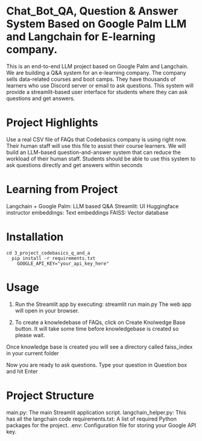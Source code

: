 # Chat_Bot_QA, Question & Answer System Based on Google Palm LLM and Langchain for E-learning company.

This is an end-to-end LLM project based on Google Palm and Langchain. We are building a Q&A system for an e-learning company. The company sells data-related courses and boot camps. They have thousands of learners who use Discord server or email to ask questions. This system will provide a streamlit-based user interface for students where they can ask questions and get answers.
# Project Highlights
Use a real CSV file of FAQs that Codebasics company is using right now.
Their human staff will use this file to assist their course learners.
We will build an LLM-based question-and-answer system that can reduce the workload of their human staff.
Students should be able to use this system to ask questions directly and get answers within seconds

# Learning from Project
Langchain + Google Palm: LLM based Q&A
Streamlit: UI
Huggingface instructor embeddings: Text embeddings
FAISS: Vector database

# Installation
    cd 3_project_codebasics_q_and_a
      pip install -r requirements.txt
        GOOGLE_API_KEY="your_api_key_here"

# Usage
1) Run the Streamlit app by executing:
streamlit run main.py
The web app will open in your browser.

2) To create a knowledebase of FAQs, click on Create Knolwedge Base button. It will take some time before knowledgebase is created so please wait.

Once knowledge base is created you will see a directory called faiss_index in your current folder

Now you are ready to ask questions. Type your question in Question box and hit Enter

# Project Structure
main.py: The main Streamlit application script.
langchain_helper.py: This has all the langchain code
requirements.txt: A list of required Python packages for the project.
.env: Configuration file for storing your Google API key.
